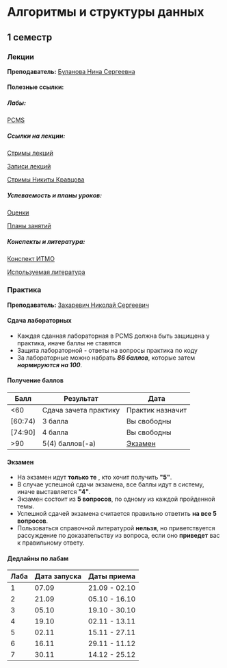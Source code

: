 # Алгоритмы и структуры данных

## 1 семестр
### Лекции

**Преподаватель:** [Буланова Нина Сергеевна](https://isu.ifmo.ru/person/152864)

#### Полезные ссылки:

##### Лабы:

[PCMS](http://neerc.ifmo.ru/p)

##### Ссылки на лекции:

[Стримы лекций](https://www.twitch.tv/ninokfox)

[Записи лекций](https://www.youtube.com/channel/UC6QpOmCIkQnAgQGusIbSgYw/videos)

[Стримы Никиты Кравцова](https://www.twitch.tv/linn1024)

##### Успеваемость и планы уроков:

[Оценки](https://docs.google.com/spreadsheets/d/1s_6PV40fFa0zKhZjKVN-v3FM9e0g05HGaTDSRmRgDLU/edit#gid=1728556842)

[Планы занятий](https://docs.google.com/spreadsheets/d/1L2ja62S3xaAG9tGxOjSkV_20swbb0-o051aTwjcLyiA/edit#gid=1873012480)

##### Конспекты и литература:

[Конспект ИТМО](http://neerc.ifmo.ru/wiki/index.php?title=%D0%94%D0%B8%D1%81%D0%BA%D1%80%D0%B5%D1%82%D0%BD%D0%B0%D1%8F_%D0%BC%D0%B0%D1%82%D0%B5%D0%BC%D0%B0%D1%82%D0%B8%D0%BA%D0%B0)

[Используемая литература](https://docs.google.com/spreadsheets/d/1L2ja62S3xaAG9tGxOjSkV_20swbb0-o051aTwjcLyiA/edit#gid=98653132)

### Практика

**Преподаватель:** [Захаревич Николай Сергеевич](https://isu.ifmo.ru/person/nikolayzakharevich)

#### Сдача лабораторных

* Каждая сданная лабораторная в PCMS должна быть защищена у практика, иначе баллы не ставятся
* Защита лабораторной - ответы на вопросы практика по коду
* За лабораторные можно набрать ***86 баллов***, которые затем ***нормируются на 100***.

#### Получение баллов
Балл | Результат | Дата
-- | -- | --
<60 | Сдача зачета практику | Практик назначит
[60:74) | 3 балла | Вы свободны
[74:90] | 4 балла | Вы свободны
\>90 | 5(4) баллов(-а) | [Экзамен](#Экзамен)

#### Экзамен

* На экзамен идут **только те** , кто хочит получить **"5"**.
* В случае успешной сдачи экзамена, все баллы идут в систему, иначе выставляется **"4"**.
* Экзамен состоит из **5 вопросов**, по одному из каждой пройденной темы.
* Успешной сдачей экзамена считается правильно ответить **на все 5 вопросов**.
* Пользоваться справочной литературой **нельзя**, но приветствуется рассуждение по доказательству из вопроса, если оно **приведет** вас к правильному ответу.

#### Дедлайны по лабам

Лаба | Дата запуска | Даты приема
-- | -- | --
1 | 07.09 | 21.09 - 02.10
2 | 21.09 | 05.10 - 16.10
3 | 05.10 | 19.10 - 30.10
4 | 19.10 | 02.11 - 13.11
5 | 02.11 | 15.11 - 27.11
6 | 16.11 | 29.11 - 11.12
7 | 30.11 | 14.12 - 25.12
